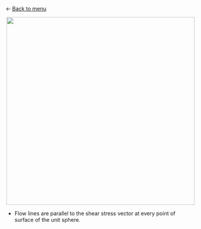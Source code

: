 ← [Back to menu](../../menu.md)

<p align="center">
    <img src="images/mohr_circle_diagram.jpg" width="500">
</p>

- Flow lines are parallel to the shear stress vector at every point of surface of the unit sphere.